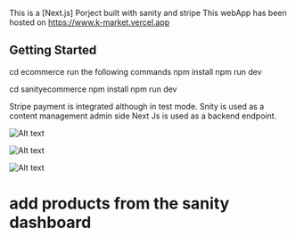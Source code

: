 This is a [Next.js] Porject built with sanity and stripe
This webApp has been hosted on https://www.k-market.vercel.app

## Getting Started
cd ecommerce
run the following commands
npm install
npm run dev

cd sanityecommerce
npm install
npm run dev

Stripe payment is integrated although in test mode. 
Snity is used as a content management admin side
Next Js is used as a backend endpoint.

![Alt text](https://user-images.githubusercontent.com/70088342/160780701-7bb38a57-76bd-49a2-a4ec-49f89c50a7c7.png)

![Alt text](https://user-images.githubusercontent.com/70088342/160780206-9cfe7c0a-3d8e-4a20-a055-b12efebe6c30.png)

![Alt text](https://user-images.githubusercontent.com/70088342/160780265-692d37ac-7209-4d53-957a-e94b37d123c0.png)


# add products from the sanity dashboard 




